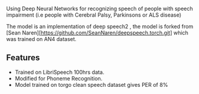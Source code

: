 Using Deep Neural Networks for recognizing speech of people with speech impairment (i.e people with Cerebral Palsy, Parkinsons or ALS disease)

The model is an implementation of deep speech2 , the model is forked from [Sean Naren][https://github.com/SeanNaren/deepspeech.torch.git]
which was trained on AN4 dataset.

## Features
* Trained on LibriSpeech 100hrs data.
* Modified for Phoneme Recognition.
* Model trained on torgo clean speech dataset gives PER of 8%
